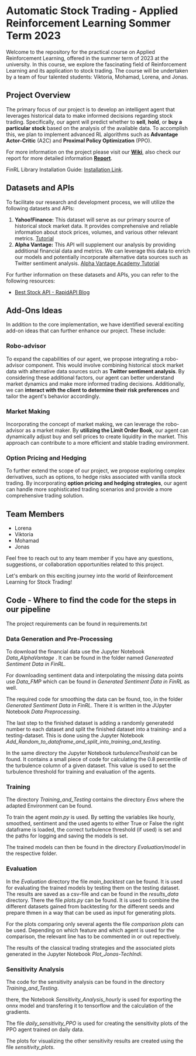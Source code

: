 # Automatic Stock Trading - Applied Reinforcement Learning Sommer Term 2023

Welcome to the repository for the practical course on Applied Reinforcement Learning, offered in the summer term of 2023 at the university. In this course, we explore the fascinating field of Reinforcement Learning and its application to stock trading. The course will be undertaken by a team of four talented students: Viktoria, Mohamad, Lorena, and Jonas.

## Project Overview

The primary focus of our project is to develop an intelligent agent that leverages historical data to make informed decisions regarding stock trading. Specifically, our agent will predict whether to **sell**, **hold**, or **buy a particular stock** based on the analysis of the available data. To accomplish this, we plan to implement advanced RL algorithms such as **Advantage Actor-Critic** (A2C) and **Proximal Policy Optimization** (PPO).

For more information on the project please visit our [**Wiki**](https://github.com/Hajuj/Applied-Reinforcement-Learning-for-Stock-Trading/wiki), also check our report for more detailed information [**Report**](https://github.com/Hajuj/Applied-Reinforcement-Learning-for-Stock-Trading/blob/main/paper/ARL_Stock_Trading.pdf).

FinRL Library Installation Guide: [Installation Link](https://finrl.readthedocs.io/en/latest/start/installation.html).

## Datasets and APIs 

To facilitate our research and development process, we will utilize the following datasets and APIs:

1. **Yahoo!Finance:** This dataset will serve as our primary source of historical stock market data. It provides comprehensive and reliable information about stock prices, volumes, and various other relevant metrics. [Tutorial](https://algotrading101.com/learn/yahoo-finance-api-guide/)
2. **Alpha Vantage:** This API will supplement our analysis by providing additional financial data and metrics. We can leverage this data to enrich our models and potentially incorporate alternative data sources such as Twitter sentiment analysis. [Alpha Vantage Academy Tutorial](https://www.alphavantage.co/academy/)

For further information on these datasets and APIs, you can refer to the following resources:
- [Best Stock API - RapidAPI Blog](https://rapidapi.com/blog/best-stock-api/)

## Add-Ons Ideas

In addition to the core implementation, we have identified several exciting add-on ideas that can further enhance our project. These include:

### Robo-advisor

To expand the capabilities of our agent, we propose integrating a robo-advisor component. This would involve combining historical stock market data with alternative data sources such as **Twitter sentiment analysis**. By considering these additional factors, our agent can better understand market dynamics and make more informed trading decisions. Additionally, we can **interact with the client to determine their risk preferences** and tailor the agent's behavior accordingly.

### Market Making

Incorporating the concept of market making, we can leverage the robo-advisor as a market maker. By **utilizing the Limit Order Book**, our agent can dynamically adjust buy and sell prices to create liquidity in the market. This approach can contribute to a more efficient and stable trading environment.

### Option Pricing and Hedging

To further extend the scope of our project, we propose exploring complex derivatives, such as options, to hedge risks associated with vanilla stock trading. By incorporating **option pricing and hedging strategies**, our agent can handle more sophisticated trading scenarios and provide a more comprehensive trading solution.

## Team Members

- Lorena
- Viktoria
- Mohamad
- Jonas

Feel free to reach out to any team member if you have any questions, suggestions, or collaboration opportunities related to this project.

Let's embark on this exciting journey into the world of Reinforcement Learning for Stock Trading!

## Code - Where to find the code for the steps in our pipeline

The project requirements can be found in requirements.txt 

### Data Generation and Pre-Processing

To download the financial data use the Jupyter Notebook *Data_AlphaVantage* . It can be found in the folder named *Genereated Sentiment Data in FinRL*. 

For downloading sentiment data and interpolating the missing data points use *Data_FMP* which can be found in *Generated Sentiment Data in FinRL* as well.

The required code for smoothing the data can be found, too,  in the folder *Generated Sentiment Data in FinRL*. There it is written in the JUpyter Notebook *Data Preprocessing*.

The last step to the finished dataset is adding a randomly generatedd number to each dataset and split the finished dataset into a training- and a testing-dataset. This is done using the Jupyter Notebook *Add_Random_to_dataframe_and_split_into_training_and_testing*.

In the same directory the Jupyter Notebook *turbulenceTreshold* can be found. It contains a small piece of code for calculating the 0.8 percentile of the turbulence column of  a given dataset. This value is used to set the turbulence threshold for training and evaluation of the agents. 

### Training
The directory *Training_and_Testing* contains the directory *Envs* where the adapted Environment can be found. 

To train the agent *main.py* is used. By setting the variables like hourly, smoothed, sentiment and the used agents to either True or False the right dataframe is loaded, the correct turbulence threshold (if used) is set and the paths for logging and saving the models is set. 

The trained models can then be found in the directory *Evaluation/model* in the respective folder. 

### Evaluation

In the *Evaluation* directory the file *main_backtest* can be found. It is used for evaluating the trained models by testing them on the testing dataset. The results are saved as a csv-file and can be found in the *results_data* directory.
There the file *plots.py* can be found. It is used to combine the different datasets gained from backtesting for the different seeds and prepare thmen in a way that can be used as input for generating plots.

For the plots comparing only several agents the file *comparison plots* can be used. Depending on which feature and which agent is used for the comparison, the relevant line has to be commented in or out repectively. 

The results of the classical trading strategies and the associated plots generated in the Jupyter Notebook *Plot_Jonas-TechIndi*. 

### Sensitivity Analysis

The code for the sensitivity analysis can be found in the directory *Training_and_Testing*. 

there, the Notebook *Sensitivity_Analysis_hourly* is used for exporting the onnx model and transfering it to tensorflow and the calculation of the gradients. 

The file *daily_sensitivity_PPO* is used for creating the sensitivity plots of the PPO agent trained on daily data.

The plots for visualizing the other sensitivity results are created using the file *sensitivity_plots*.



